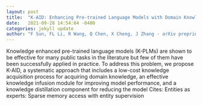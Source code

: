 ```yaml
---
layout: post
title:  "K-AID: Enhancing Pre-trained Language Models with Domain Knowledge for Question Answering"
date:   2021-09-28 14:54:04 -0400
categories: jekyll update
author: "F Sun, FL Li, R Wang, Q Chen, X Cheng, J Zhang - arXiv preprint arXiv:2109.10547, 2021"
---
```

Knowledge enhanced pre-trained language models (K-PLMs) are shown to be effective for many public tasks in the literature but few of them have been successfully applied in practice. To address this problem, we propose K-AID, a systematic approach that includes a low-cost knowledge acquisition process for acquiring domain knowledge, an effective knowledge infusion module for improving model performance, and a knowledge distillation component for reducing the model Cites: Entities as experts: Sparse memory access with entity supervision